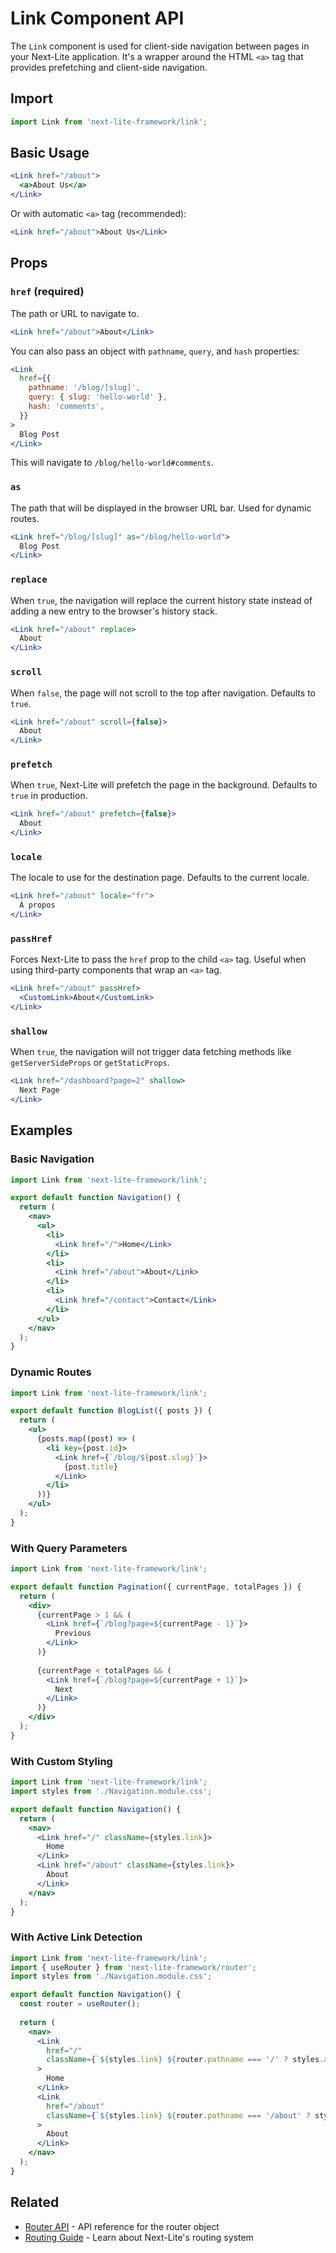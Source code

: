# Link Component API

The `Link` component is used for client-side navigation between pages in your Next-Lite application. It's a wrapper around the HTML `<a>` tag that provides prefetching and client-side navigation.

## Import

```jsx
import Link from 'next-lite-framework/link';
```

## Basic Usage

```jsx
<Link href="/about">
  <a>About Us</a>
</Link>
```

Or with automatic `<a>` tag (recommended):

```jsx
<Link href="/about">About Us</Link>
```

## Props

### `href` (required)

The path or URL to navigate to.

```jsx
<Link href="/about">About</Link>
```

You can also pass an object with `pathname`, `query`, and `hash` properties:

```jsx
<Link
  href={{
    pathname: '/blog/[slug]',
    query: { slug: 'hello-world' },
    hash: 'comments',
  }}
>
  Blog Post
</Link>
```

This will navigate to `/blog/hello-world#comments`.

### `as`

The path that will be displayed in the browser URL bar. Used for dynamic routes.

```jsx
<Link href="/blog/[slug]" as="/blog/hello-world">
  Blog Post
</Link>
```

### `replace`

When `true`, the navigation will replace the current history state instead of adding a new entry to the browser's history stack.

```jsx
<Link href="/about" replace>
  About
</Link>
```

### `scroll`

When `false`, the page will not scroll to the top after navigation. Defaults to `true`.

```jsx
<Link href="/about" scroll={false}>
  About
</Link>
```

### `prefetch`

When `true`, Next-Lite will prefetch the page in the background. Defaults to `true` in production.

```jsx
<Link href="/about" prefetch={false}>
  About
</Link>
```

### `locale`

The locale to use for the destination page. Defaults to the current locale.

```jsx
<Link href="/about" locale="fr">
  À propos
</Link>
```

### `passHref`

Forces Next-Lite to pass the `href` prop to the child `<a>` tag. Useful when using third-party components that wrap an `<a>` tag.

```jsx
<Link href="/about" passHref>
  <CustomLink>About</CustomLink>
</Link>
```

### `shallow`

When `true`, the navigation will not trigger data fetching methods like `getServerSideProps` or `getStaticProps`.

```jsx
<Link href="/dashboard?page=2" shallow>
  Next Page
</Link>
```

## Examples

### Basic Navigation

```jsx
import Link from 'next-lite-framework/link';

export default function Navigation() {
  return (
    <nav>
      <ul>
        <li>
          <Link href="/">Home</Link>
        </li>
        <li>
          <Link href="/about">About</Link>
        </li>
        <li>
          <Link href="/contact">Contact</Link>
        </li>
      </ul>
    </nav>
  );
}
```

### Dynamic Routes

```jsx
import Link from 'next-lite-framework/link';

export default function BlogList({ posts }) {
  return (
    <ul>
      {posts.map((post) => (
        <li key={post.id}>
          <Link href={`/blog/${post.slug}`}>
            {post.title}
          </Link>
        </li>
      ))}
    </ul>
  );
}
```

### With Query Parameters

```jsx
import Link from 'next-lite-framework/link';

export default function Pagination({ currentPage, totalPages }) {
  return (
    <div>
      {currentPage > 1 && (
        <Link href={`/blog?page=${currentPage - 1}`}>
          Previous
        </Link>
      )}
      
      {currentPage < totalPages && (
        <Link href={`/blog?page=${currentPage + 1}`}>
          Next
        </Link>
      )}
    </div>
  );
}
```

### With Custom Styling

```jsx
import Link from 'next-lite-framework/link';
import styles from './Navigation.module.css';

export default function Navigation() {
  return (
    <nav>
      <Link href="/" className={styles.link}>
        Home
      </Link>
      <Link href="/about" className={styles.link}>
        About
      </Link>
    </nav>
  );
}
```

### With Active Link Detection

```jsx
import Link from 'next-lite-framework/link';
import { useRouter } from 'next-lite-framework/router';
import styles from './Navigation.module.css';

export default function Navigation() {
  const router = useRouter();
  
  return (
    <nav>
      <Link
        href="/"
        className={`${styles.link} ${router.pathname === '/' ? styles.active : ''}`}
      >
        Home
      </Link>
      <Link
        href="/about"
        className={`${styles.link} ${router.pathname === '/about' ? styles.active : ''}`}
      >
        About
      </Link>
    </nav>
  );
}
```

## Related

- [Router API](./router.md) - API reference for the router object
- [Routing Guide](../guides/routing.md) - Learn about Next-Lite's routing system
